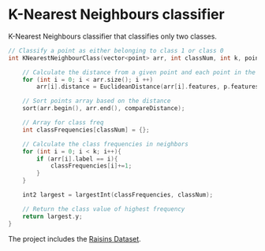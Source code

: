 # K-Nearest Neighbours classifier

K-Nearest Neighbours classifier that classifies only two classes.

```c++
// Classify a point as either belonging to class 1 or class 0
int KNearestNeighbourClass(vector<point> arr, int classNum, int k, point p){

    // Calculate the distance from a given point and each point in the dataset
    for (int i = 0; i < arr.size(); i ++)
        arr[i].distance = EuclideanDistance(arr[i].features, p.features);

    // Sort points array based on the distance
    sort(arr.begin(), arr.end(), compareDistance);

    // Array for class freq
    int classFrequencies[classNum] = {};

    // Calculate the class frequencies in neighbors
    for (int i = 0; i < k; i++){
        if (arr[i].label == i){
            classFrequencies[i]+=1;
        }
    }

    int2 largest = largestInt(classFrequencies, classNum);

    // Return the class value of highest frequency
    return largest.y;
}
```
The project includes the [Raisins Dataset](https://archive.ics.uci.edu/ml/datasets/Raisin+Dataset#).
